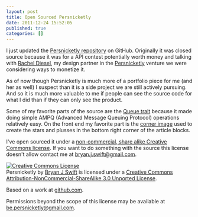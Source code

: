 ```yaml
---
layout: post
title: Open Sourced Persnicketly
date: 2011-12-24 15:52:05
published: true
categories: []
---
```

 
I just updated the [Persnicketly repository](http://github.com/bryanjswift/persnicketly) on GitHub. Originally it was closed source because it was for a API contest potentially worth money and talking with [Rachel Diesel](http://dieselation.com/), my design partner in the [Persnicketly](http://persnicketly.com) venture we were considering ways to monetize it.

As of now though Persnicketly is much more of a portfolio piece for me (and her as well) I suspect than it is a side project we are still actively pursuing. And so it is much more valuable to me if people can see the source code for what I did than if they can only see the product.

Some of my favorite parts of the source are the [Queue trait](https://github.com/bryanjswift/persnicketly/blob/master/src/main/scala/com/persnicketly/mill/Queue.scala) because it made doing simple AMPQ (Advanced Message Queuing Protocol) operations relatively easy. On the front end my favorite part is the [corner image](https://github.com/bryanjswift/persnicketly/blob/master/src/main/webapp/img/corner.png) used to create the stars and plusses in the bottom right corner of the article blocks.

I've open sourced it under a [non-commercial, share alike Creative Commons license](http://creativecommons.org/licenses/by-nc-sa/3.0/). If you want to do something with the source this license doesn't allow contact me at <bryan.j.swift@gmail.com>.

<section class="callout">
<p><a rel="license" href="http://creativecommons.org/licenses/by-nc-sa/3.0/"><img alt="Creative Commons License" style="float: none; margin: 0; border-width:0" src="http://i.creativecommons.org/l/by-nc-sa/3.0/80x15.png" /></a><br /><span>Persnicketly</span> by <a href="http://bryanwrit.es">Bryan J Swift</a> is licensed under a <a rel="license" href="http://creativecommons.org/licenses/by-nc-sa/3.0/">Creative Commons Attribution-NonCommercial-ShareAlike 3.0 Unported License</a>.</p>
<p>Based on a work at <a href="http://github.com/bryanjswift/persnicketly">github.com</a>.</p>
<p>Permissions beyond the scope of this license may be available at <a href="mailto:be.persnicketly@gmail.com">be.persnicketly@gmail.com</a>.</p>
</section>
